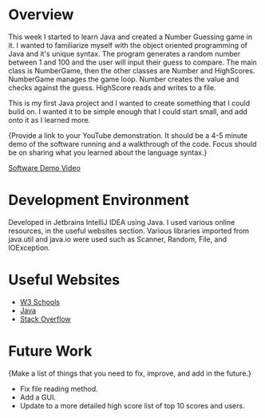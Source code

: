 # Overview

This week I started to learn Java and created a Number Guessing game in it. I wanted to familiarize myself with the object oriented programming of Java and it's unique syntax. The program generates a random number between 1 and 100 and the user will input their guess to compare. The main class is NumberGame, then the other classes are Number and HighScores. NumberGame manages the game loop. Number creates the value and checks against the guess. HighScore reads and writes to a file. 

This is my first Java project and I wanted to create something that I could build on. I wanted it to be simple enough that I could start small, and add onto it as I learned more. 


{Provide a link to your YouTube demonstration. It should be a 4-5 minute demo of the software running and a walkthrough of the code. Focus should be on sharing what you learned about the language syntax.}

[Software Demo Video](http://youtube.link.goes.here)

# Development Environment

Developed in Jetbrains IntelliJ IDEA using Java. I used various online resources, in the useful websites section.
Various libraries imported from java.util and java.io were used such as Scanner, Random, File, and IOException.

# Useful Websites

- [W3 Schools](https://www.w3schools.com/java/java_files.asp)
- [Java](https://dev.java/learn/language-basics/)
- [Stack Overflow](https://stackoverflow.com/questions/12952024/how-to-implement-infinity-in-java)

# Future Work

{Make a list of things that you need to fix, improve, and add in the future.}

- Fix file reading method.
- Add a GUI.
- Update to a more detailed high score list of top 10 scores and users.

